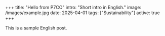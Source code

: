 +++
title: "Hello from P7CO"
intro: "Short intro in English."
image: /images/example.jpg
date: 2025-04-01
tags: ["Sustainability"]
active: true
+++

This is a sample English post.
